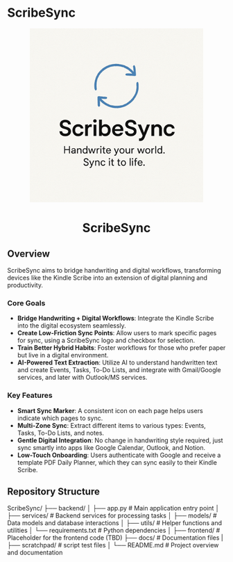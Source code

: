# ScribeSync

<div style="text-align: center;">
    <img src="assets/ScribeSync_Logo_Slogan.png" alt="ScribeSync Logo" width="400"/>
    <h1>ScribeSync</h1>
</div>

## Overview
ScribeSync aims to bridge handwriting and digital workflows, transforming devices like the Kindle Scribe into an extension of digital planning and productivity.

### Core Goals
- **Bridge Handwriting + Digital Workflows**: Integrate the Kindle Scribe into the digital ecosystem seamlessly.
- **Create Low-Friction Sync Points**: Allow users to mark specific pages for sync, using a ScribeSync logo and checkbox for selection.
- **Train Better Hybrid Habits**: Foster workflows for those who prefer paper but live in a digital environment.
- **AI-Powered Text Extraction**: Utilize AI to understand handwritten text and create Events, Tasks, To-Do Lists, and integrate with Gmail/Google services, and later with Outlook/MS services.

### Key Features
- **Smart Sync Marker**: A consistent icon on each page helps users indicate which pages to sync.
- **Multi-Zone Sync**: Extract different items to various types: Events, Tasks, To-Do Lists, and notes.
- **Gentle Digital Integration**: No change in handwriting style required, just sync smartly into apps like Google Calendar, Outlook, and Notion.
- **Low-Touch Onboarding**: Users authenticate with Google and receive a template PDF Daily Planner, which they can sync easily to their Kindle Scribe.

## Repository Structure
ScribeSync/
├── backend/
│ ├── app.py # Main application entry point
│ ├── services/ # Backend services for processing tasks
│ ├── models/ # Data models and database interactions
│ ├── utils/ # Helper functions and utilities
│ └── requirements.txt # Python dependencies
│
├── frontend/ # Placeholder for the frontend code (TBD)
├── docs/ # Documentation files
|
├── scratchpad/ # script test files
│
└── README.md # Project overview and documentation
